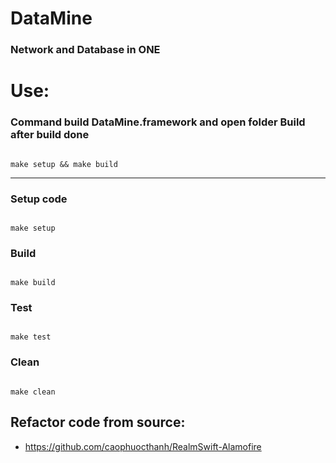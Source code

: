 # DataMine
### Network and Database in ONE

# Use:

### Command build DataMine.framework and open folder Build after build done

```shell

make setup && make build

````

------------------------

### Setup code
```shell

make setup

```

### Build
```shell

make build

```

### Test
```shell

make test

``` 

### Clean
```shell

make clean

``` 

## Refactor code from source: 
- https://github.com/caophuocthanh/RealmSwift-Alamofire

